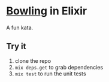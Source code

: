 # [Bowling](https://en.wikipedia.org/wiki/Bowling) in Elixir

A fun kata.

## Try it

1. clone the repo
2. `mix deps.get` to grab dependencies
3. `mix test` to run the unit tests
